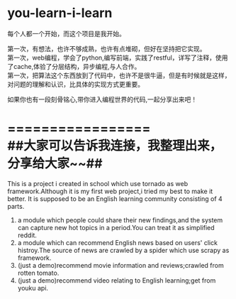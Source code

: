 you-learn-i-learn
=================

  每个人都一个开始，而这个项目是我开始。
  
  第一次，有想法，也许不够成熟，也许有点堆砌，但好在坚持把它实现。  
  第一次，web编程，学会了python,编写前端，实践了restful，详写了注释，使用了cache,体验了分层结构，异步编程,与人合作。  
  第一次，把算法这个东西放到了代码中，也许不是很牛逼，但是有时候就是这样，对问题的理解和认识，比具体的实现方式更重要。  
  
  
  如果你也有一段刻骨铭心,带你进入编程世界的代码,一起分享出来吧！
    
=================  
  ##大家可以告诉我连接，我整理出来，分享给大家~~##
=================  

This is a project i created in school which use tornado as web framework.Although it is my first web project,i tried my best to make it better.
It is supposed to be an English learning community consisting of 4 parts.

1. a module which people could share their new findings,and the system can capture new hot topics in a period.You can treat it as simplified reddit.
2. a module which can recommend English news based on users' click histroy.The source of news are crawled by a spider which use scrapy as framework.
3. (just a demo)recommend movie information and reviews;crawled from rotten tomato.
4. (just a demo)recommend video relating to English learning;get from youku api.

 



